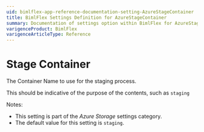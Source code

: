 ```yaml
---
uid: bimlflex-app-reference-documentation-setting-AzureStageContainer
title: BimlFlex Settings Definition for AzureStageContainer
summary: Documentation of settings option within BimlFlex for AzureStageContainer
varigenceProduct: BimlFlex
varigenceArticleType: Reference
---
```


# Stage Container

The Container Name to use for the staging process.

This should be indicative of the purpose of the contents, such as `staging`

Notes:

* This setting is part of the *Azure Storage* settings category.
* The default value for this setting is `staging`.
